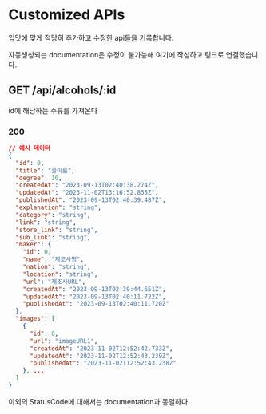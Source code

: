 # Customized APIs

입맛에 맞게 적당히 추가하고 수정한 api들을 기록합니다.

자동생성되는 documentation은 수정이 불가능해 여기에 작성하고 링크로 연결했습니다.

## GET /api/alcohols/:id

id에 해당하는 주류를 가져온다

### 200

```json
// 예시 데이터
{
  "id": 0,
  "title": "술이름",
  "degree": 10,
  "createdAt": "2023-09-13T02:40:38.274Z",
  "updatedAt": "2023-11-02T13:16:52.855Z",
  "publishedAt": "2023-09-13T02:40:39.487Z",
  "explanation": "string",
  "category": "string",
  "link": "string",
  "store_link": "string",
  "sub_link": "string",
  "maker": {
    "id": 0,
    "name": "제조사명",
    "nation": "string",
    "location": "string",
    "url": "제조사URL",
    "createdAt": "2023-09-13T02:39:44.651Z",
    "updatedAt": "2023-09-13T02:40:11.722Z",
    "publishedAt": "2023-09-13T02:40:11.720Z"
  },
  "images": [
    {
      "id": 0,
      "url": "imageURL1",
      "createdAt": "2023-11-02T12:52:42.733Z",
      "updatedAt": "2023-11-02T12:52:43.239Z",
      "publishedAt": "2023-11-02T12:52:43.238Z"
    }, ...
  ]
}
```

이외의 StatusCode에 대해서는 documentation과 동일하다
